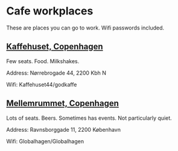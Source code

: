 # Cafe workplaces

These are places you can go to work. Wifi passwords included.


## [Kaffehuset, Copenhagen](https://www.facebook.com/kaffehuset44/)

Few seats. Food. Milkshakes.

Address: Nørrebrogade 44, 2200 Kbh N

Wifi: Kaffehuset44/godkaffe


## [Mellemrummet, Copenhagen](https://github.com/freeall/dependency-hunter)

Lots of seats. Beers. Sometimes has events. Not particularly quiet.

Address: Ravnsborggade 11, 2200 København

Wifi: Globalhagen/Globalhagen
